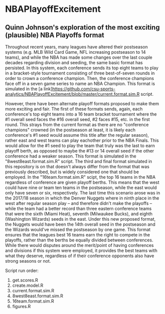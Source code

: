 # NBAPlayoffExcitement
## Quinn Johnson's exploration of the most exciting (plausible) NBA Playoffs format

Throughout recent years, many leagues have altered their postseason systems (e.g. MLB Wild Card Game, NFL increasing postseason to 14 teams), and while the NBA has made some changes over the last couple decades regarding division and seeding, the same basic format has persisted. In this system, each conference sends its top eight teams to play in a bracket-style tournament consisting of three best-of-seven rounds in order to crown a conference champion. Then, the conference champions face off in a seven game series to name an NBA Champion. This format is simulated in the [a link]https://github.com/csu-sports-analytics/NBAPlayoffExcitement/blob/master/current.format.sim.R script.

However, there have been alternate playoff formats proposed to make them more exciting and fair. The first of these formats sends, again, each conference's top eight teams into a 16 team bracket tournament where the #1 overall seed faces the #16 overall seed, #2 faces #15, etc. in the first round. This strays from the current format as there are no "conference champions" crowned (in the postseason at least, it is likely each conference's #1 seed would assume this title after the regular season), rather east and west teams can play eachother prior to the NBA Finals. This would allow for the #1 seed to play the team that truly was the last to earn playoff berth, as opposed to maybe the #13 or 14 overall seed if the other conference had a weaker season. This format is simulated in the "8west8east.format.sim.R" script. The third and final format simulated in this repository is on that doesn't always differ from the format that was previously described, but is widely considered one that should be employed. In the "16team.format.sim.R" scipt, the top 16 teams in the NBA regardless of conference are given playoff berths. This means that the west could have nine or team ten teams in the postseason, while the east would only have seven or six, respectively. The last time this scenario arose was in the 2017/18 season in which the Denver Nuggets where in ninth place in the west after regular season play – and therefore didn't make the playoffs – while the team had a better record than three eastern conference teams that were the sixth (Miami Heat), seventh (Milwaukee Bucks), and eighth (Washington Wizards) seeds in the east. Under this new proposed format, the Nuggets would have been the 14th overall seed in the postseason and the Wizards would've missed the postseason by one game. This format ensures that the leagues best 16 teams earn the right to compete in the playoffs, rather than the berths be equally divided between conferences. While there would disputes around the merit/point of having conferences and divisions if this system were employed, it provides the best teams with what they deserve, regardless of if their conference opponents also have strong seasons or not.

Script run order:
1. get.scores.R
2. create.model.R
3. current.format.sim.R
4. 8west8east.format.sim.R
5. 16team.format.sim.R
6. figures.R
